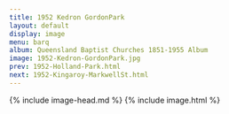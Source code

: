 ```yaml
---
title: 1952 Kedron GordonPark
layout: default
display: image
menu: barq
album: Queensland Baptist Churches 1851-1955 Album
image: 1952-Kedron-GordonPark.jpg
prev: 1952-Holland-Park.html
next: 1952-Kingaroy-MarkwellSt.html
---
```

{% include image-head.md %}
{% include image.html %}